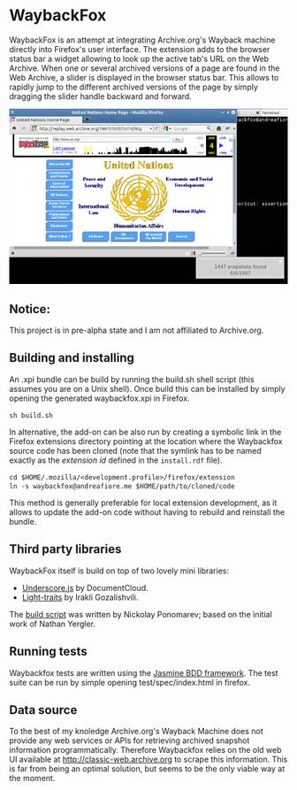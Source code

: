 # WaybackFox

WaybackFox is an attempt at integrating Archive.org's Wayback machine directly into Firefox's user interface.
The extension adds to the browser status bar a widget allowing to look up the active tab's URL on the Web Archive.
When one or several archived versions of a page are found in the Web Archive, a slider is displayed in the browser status bar.
This allows to rapidly jump to the different archived versions of the page by simply dragging the slider 
handle backward and forward.

<img src="https://github.com/afiore/waybackfox/raw/master/screenshot.png" alt="WaybackFox screenshot" />

## Notice:

This project is in pre-alpha state and I am not affiliated to Archive.org.

## Building and installing

An  .xpi bundle can be build by running the build.sh shell script
(this assumes you are on a Unix shell). Once build this can be installed by simply
opening the generated waybackfox.xpi in Firefox.

    sh build.sh

In alternative, the add-on can be also run by creating a symbolic link in the 
Firefox extensions directory pointing at the location where the Waybackfox source code 
has been cloned (note that the symlink has to be named exactly as the _extension id_
defined in the `install.rdf` file).

    cd $HOME/.mozilla/<development.profile>/firefox/extension
    ln -s waybackfox@andreafiore.me $HOME/path/to/cloned/code

This method is generally preferable for local extension development, as it allows to update the add-on
code without having to rebuild and reinstall the bundle.

## Third party libraries

WaybackFox itself is build on top of two lovely mini libraries:

* [Underscore.js](https://github.com/documentcloud/underscore/) by DocumentCloud.
* [Light-traits](https://github.com/Gozala/light-traits) by Irakli Gozalishvili.

The  [build script](http://kb.mozillazine.org/Bash_build_script) was written by Nickolay Ponomarev; 
based on the initial work of Nathan Yergler.

## Running tests

Waybackfox tests are written using the [Jasmine BDD framework](https://github.com/pivotal/jasmine/wiki). 
The test suite can be run by simple opening test/spec/index.html in firefox.

## Data source

To the best of my knoledge Archive.org's Wayback Machine does not provide any web services or APIs for retrieving 
archived snapshot information programmatically. Therefore Waybackfox relies on the old web UI available
at http://classic-web.archive.org to scrape this information. This is far from being an optimal solution, 
but seems to be the only viable way at the moment.

